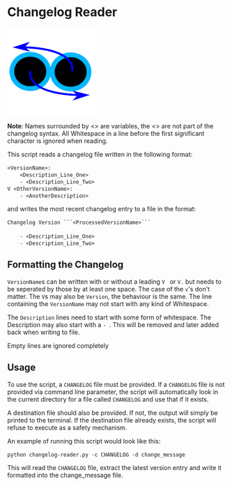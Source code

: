 # Changelog Reader

![Logo](../resources/logo/changelog-reader/logo-readme.png "Logo")

**Note**: Names surrounded by <> are variables, the <> are not part of the
changelog syntax. All Whitespace in a line before the first significant
character is ignored when reading.

This script reads a changelog file written in the following format:

    <VersionName>:
        <Description_Line_One>
        - <Description_Line_Two>
    V <OtherVersionName>:
        - <AnotherDescription>

and writes the most recent changelog entry to a file in the format:

    Changelog Version ```<ProcessedVersionName>```

        - <Description_Line_One>
        - <Description_Line_Two>

## Formatting the Changelog

```VersionName```s can be written with or without a leading ```V ``` or ```V.```
but needs to be seperated by those by at least one space. The case of the
```v```'s don't matter. The ```V```s may also be ```Version```, the behaviour
is the same. The line containing the ```VersionName``` may not
start with any kind of Whitespace.

The ```Description``` lines need to start with some form of whitespace. The 
Description may also start with a ```- ```. This will be removed and later
added back when writing to file.

Empty lines are ignored completely

## Usage

To use the script, a ```CHANGELOG``` file must be provided. If a ```CHANGELOG```
file is not provided via command line parameter, the script will automatically
look in the current directory for a file called ```CHANGELOG``` and use that if
it exists.

A destination file should also be provided. If not, the output will simply be
printed to the terminal. If the destination file already exists, the script
will refuse to execute as a safety mechanism.

An example of running this script would look like this:

    python changelog-reader.py -c CHANGELOG -d change_message

This will read the ```CHANGELOG``` file, extract the latest version entry
and write it formatted into the change_message file.
